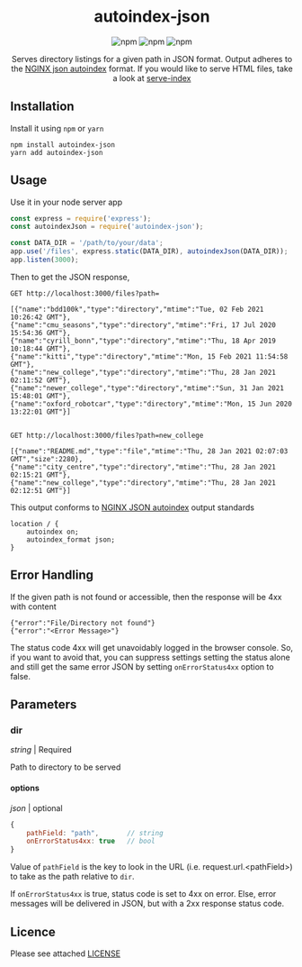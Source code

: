 <h1 align="center">autoindex-json</h1>

<div align="center">

![npm](https://img.shields.io/npm/v/autoindex-json)
![npm](https://img.shields.io/npm/l/autoindex-json)
![npm](https://img.shields.io/npm/dm/autoindex-json)

Serves directory listings for a given path in JSON format. Output adheres to the [NGINX json autoindex](http://nginx.org/en/docs/http/ngx_http_autoindex_module.html#autoindex_format) format. If you would like to serve HTML files, take a look at [serve-index](https://github.com/expressjs/serve-index)
</div>

## Installation

Install it using `npm` or `yarn`

```
npm install autoindex-json
yarn add autoindex-json
```

## Usage

Use it in your node server app

```javascript
const express = require('express');
const autoindexJson = require('autoindex-json');

const DATA_DIR = '/path/to/your/data';
app.use('/files', express.static(DATA_DIR), autoindexJson(DATA_DIR));
app.listen(3000);
```

Then to get the JSON response,

```
GET http://localhost:3000/files?path=

[{"name":"bdd100k","type":"directory","mtime":"Tue, 02 Feb 2021 10:26:42 GMT"},
{"name":"cmu_seasons","type":"directory","mtime":"Fri, 17 Jul 2020 15:54:36 GMT"},
{"name":"cyrill_bonn","type":"directory","mtime":"Thu, 18 Apr 2019 10:18:44 GMT"},
{"name":"kitti","type":"directory","mtime":"Mon, 15 Feb 2021 11:54:58 GMT"},
{"name":"new_college","type":"directory","mtime":"Thu, 28 Jan 2021 02:11:52 GMT"},
{"name":"newer_college","type":"directory","mtime":"Sun, 31 Jan 2021 15:48:01 GMT"},
{"name":"oxford_robotcar","type":"directory","mtime":"Mon, 15 Jun 2020 13:22:01 GMT"}]


GET http://localhost:3000/files?path=new_college

[{"name":"README.md","type":"file","mtime":"Thu, 28 Jan 2021 02:07:03 GMT","size":2280},
{"name":"city_centre","type":"directory","mtime":"Thu, 28 Jan 2021 02:15:21 GMT"},
{"name":"new_college","type":"directory","mtime":"Thu, 28 Jan 2021 02:12:51 GMT"}]
```

This output conforms to [NGINX JSON autoindex](http://nginx.org/en/docs/http/ngx_http_autoindex_module.html#autoindex_format) output standards

```
location / {
    autoindex on;
    autoindex_format json;
}
```

## Error Handling

If the given path is not found or accessible, then the response will be 4xx with content

```
{"error":"File/Directory not found"}
{"error":"<Error Message>"}
```

The status code 4xx will get unavoidably logged in the browser console. So, if you want to avoid that, you can suppress settings setting the status alone and still get the same error JSON by setting `onErrorStatus4xx` option to false.

## Parameters

### dir

*string* | Required

Path to directory to be served


#### options

*json* | optional

```javascript
{
    pathField: "path",       // string
    onErrorStatus4xx: true   // bool
}
```

Value of `pathField` is the key to look in the URL (i.e. request.url.\<pathField>) to take as the path relative to `dir`.

If `onErrorStatus4xx` is true, status code is set to 4xx on error. Else, error messages will be delivered in JSON, but with a 2xx response status code.

## Licence

Please see attached [LICENSE](LICENSE)
